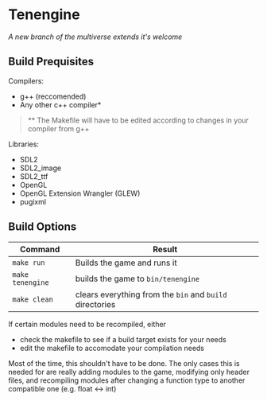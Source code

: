 # Tenengine
*A new branch of the multiverse extends it's welcome*

## Build Prequisites

Compilers:
- g++ (reccomended)
- Any other c++ compiler*
> ** The Makefile will have to be edited according to changes in your compiler from g++

Libraries:
- SDL2
- SDL2_image
- SDL2_ttf
- OpenGL
- OpenGL Extension Wrangler (GLEW)
- pugixml

## Build Options
| Command | Result |
|---------|--------|
| `make run` | Builds the game and runs it |
| `make tenengine` | builds the game to `bin/tenengine` |
| `make clean` | clears everything from the `bin` and `build` directories |

If certain modules need to be recompiled, either
- check the makefile to see if a build target exists for your needs
- edit the makefile to accomodate your compilation needs

Most of the time, this shouldn't have to be done. The only cases this is needed for are really adding modules to the game, modifying only header files, and recompiling modules after changing a function type to another compatible one (e.g. float <-> int)